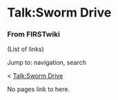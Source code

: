 # Talk:Sworm Drive

### From FIRSTwiki

(List of links)

Jump to: navigation, search

&lt; [Talk:Sworm Drive](/index.php?title=Talk:Sworm_Drive&redirect=no
"Talk:Sworm Drive" )  

No pages link to here.

